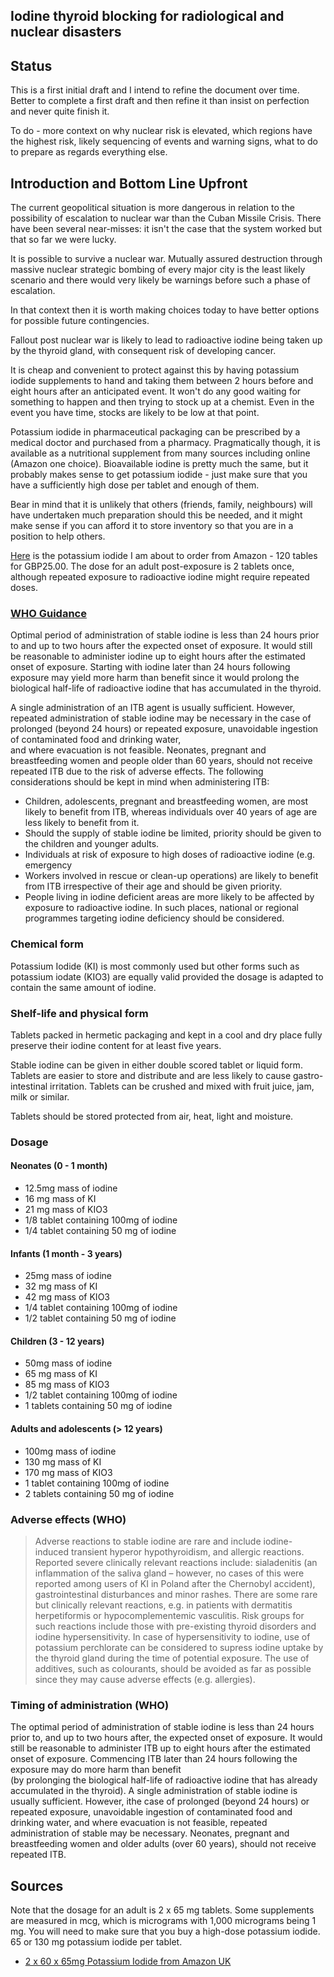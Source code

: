 ## Iodine thyroid blocking for radiological and nuclear disasters

## Status
This is a first initial draft and I intend to refine the document over time.  Better to complete a first draft and then refine it than insist on perfection and never quite finish it.

To do - more context on why nuclear risk is elevated, which regions have the highest risk, likely sequencing of events and warning signs, what to do to prepare as regards everything else.

## Introduction and Bottom Line Upfront
The current geopolitical situation is more dangerous in relation to the possibility of escalation to nuclear war than the Cuban Missile Crisis.  There have been several near-misses: it isn't the case that the system worked but that so far we were lucky.

It is possible to survive a nuclear war.  Mutually assured destruction through massive nuclear strategic bombing of every major city is the least likely scenario and there would very likely be warnings before such a phase of escalation.

In that context then it is worth making choices today to have better options for possible future contingencies.

Fallout post nuclear war is likely to lead to radioactive iodine being taken up by the thyroid gland, with consequent risk of developing cancer.

It is cheap and convenient to protect against this by having potassium iodide supplements to hand and taking them between 2 hours before and eight hours after an anticipated event.  It won't do any good waiting for something to happen and then trying to stock up at a chemist.  Even in the event you have time, stocks are likely to be low at that point.

Potassium iodide in pharmaceutical packaging can be prescribed by a medical doctor and purchased from a pharmacy.  Pragmatically though, it is available as a nutritional supplement from many sources including online (Amazon one choice).  Bioavailable iodine is pretty much the same, but it probably makes sense to get potassium iodide - just make sure that you have a sufficiently high dose per tablet and enough of them.

Bear in mind that it is unlikely that others (friends, family, neighbours) will have undertaken much preparation should this be needed, and it might make sense if you can afford it to store inventory so that you are in a position to help others.

[Here](https://www.amazon.co.uk/Pieces-Potassium-Iodide-65-Supplement/dp/B09W5JC4SM/ref=sr_1_22?crid=3BY8NTJD05NWX&keywords=potassium+iodide&qid=1652019060&sprefix=potassium+iodide%2Caps%2C74&sr=8-22) is the potassium iodide I am about to order from Amazon - 120 tables for GBP25.00.  The dose for an adult post-exposure is 2 tablets once, although repeated exposure to radioactive iodine might require repeated doses.


### [WHO Guidance](https://apps.who.int/iris/rest/bitstreams/1091700/retrieve)

Optimal period of administration of stable iodine is less than 24 hours prior to and up to two hours after the expected onset of exposure.  It would still be reasonable to administer iodine up to eight hours after the estimated onset of exposure.  Starting with iodine later than 24 hours following exposure may yield more harm than benefit since it would prolong the biological half-life of radioactive iodine that has accumulated in the thyroid.

A single administration of an ITB agent is usually sufficient. However, repeated administration of stable iodine may be necessary in the case of prolonged (beyond 24 hours)  or repeated exposure, unavoidable ingestion of contaminated food and drinking water,  
and where evacuation is not feasible. Neonates, pregnant and breastfeeding women and  people older than 60 years, should not receive repeated ITB due to the risk of adverse effects. The following considerations should be kept in mind when administering ITB:  

- Children, adolescents, pregnant and breastfeeding women, are most likely to benefit from ITB, whereas individuals over 40 years of age are less likely to benefit from it.
- Should the supply of stable iodine be limited, priority should be given to the children and younger adults.  
 - Individuals at risk of exposure to high doses of radioactive iodine (e.g. emergency  
- Workers involved in rescue or clean-up operations) are likely to benefit from ITB irrespective of their age and should be given priority.
- People living in iodine deficient areas are more likely to be affected by exposure to  radioactive iodine. In such places, national or regional programmes targeting iodine  deficiency should be considered.

### Chemical form
Potassium Iodide (KI) is most commonly used but other forms such as potassium iodate (KIO3) are equally valid provided the dosage is adapted to contain the same amount of iodine.

### Shelf-life and physical form
Tablets packed in hermetic packaging and kept in a cool and dry place fully preserve their iodine content for at least five years.

Stable iodine can be given in either double scored tablet or liquid form.  Tablets are easier to store and distribute and are less likely to cause gastro-intestinal irritation.  Tablets can be crushed and mixed with fruit juice, jam, milk or similar.

Tablets should be stored protected from air, heat, light and moisture.

### Dosage

#### Neonates (0 - 1 month)
- 12.5mg mass of iodine
- 16 mg mass of KI
- 21 mg mass of KIO3
- 1/8 tablet containing 100mg of iodine
- 1/4 tablet containing 50 mg of iodine

#### Infants (1 month - 3 years)
- 25mg mass of iodine
- 32 mg mass of KI
- 42 mg mass of KIO3
- 1/4 tablet containing 100mg of iodine
- 1/2 tablet containing 50 mg of iodine

#### Children (3  - 12 years)
- 50mg mass of iodine
- 65 mg mass of KI
- 85 mg mass of KIO3
- 1/2 tablet containing 100mg of iodine
- 1 tablets containing 50 mg of iodine

#### Adults and adolescents (> 12 years)
- 100mg mass of iodine
- 130 mg mass of KI
- 170 mg mass of KIO3
- 1 tablet containing 100mg of iodine
- 2 tablets containing 50 mg of iodine


### Adverse effects (WHO)

> Adverse reactions to stable iodine are rare and include iodine-induced transient hyperor hypothyroidism, and allergic reactions. Reported severe clinically relevant reactions include: sialadenitis (an inflammation of the saliva gland – however, no cases  of this were reported among users of KI in Poland after the Chernobyl accident), gastrointestinal disturbances and minor rashes. There are some rare but clinically relevant reactions, e.g. in patients with dermatitis herpetiformis or hypocomplementemic vasculitis. Risk groups for such reactions include those with pre-existing thyroid disorders and  iodine hypersensitivity. In case of hypersensitivity to iodine, use of potassium perchlorate can be considered to supress iodine uptake by the thyroid gland during the time of potential exposure. The use of additives, such as colourants, should be avoided as far as possible since they may cause adverse effects (e.g. allergies).


### Timing of administration (WHO)

The optimal period of administration of stable iodine is less than 24 hours prior to, and up to two hours after, the expected onset of exposure. It would still be reasonable to administer ITB up to eight hours after the estimated onset of exposure. Commencing ITB later than 24 hours following the exposure may do more harm than benefit  
(by prolonging the biological half-life of radioactive iodine that has already accumulated in the thyroid). A single administration of stable iodine is usually sufficient. However, ithe case of prolonged (beyond 24 hours) or repeated exposure, unavoidable ingestion of contaminated food and drinking water, and where evacuation is not feasible, repeated  administration of stable may be necessary. Neonates, pregnant and breastfeeding  women and older adults (over 60 years), should not receive repeated ITB.

## Sources
Note that the dosage for an adult is 2 x 65 mg tablets.  Some supplements are measured in mcg, which is micrograms with 1,000 micrograms being 1 mg.  You will need to make sure that you buy a high-dose potassium iodide.  65 or 130 mg potassium iodide per tablet.

- [2 x 60 x 65mg Potassium Iodide from Amazon UK](https://www.amazon.co.uk/Pieces-Potassium-Iodide-65-Supplement/dp/B09W5JC4SM/ref=sr_1_22?crid=3BY8NTJD05NWX&keywords=potassium+iodide&qid=1652019060&sprefix=potassium+iodide%2Caps%2C74&sr=8-22)
